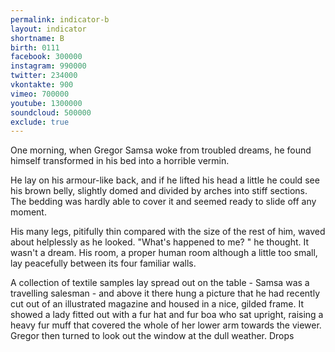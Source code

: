 ```yaml
---
permalink: indicator-b
layout: indicator
shortname: B
birth: 0111
facebook: 300000
instagram: 990000
twitter: 234000
vkontakte: 900
vimeo: 700000
youtube: 1300000
soundcloud: 500000
exclude: true
---
```


One morning, when Gregor Samsa woke from troubled dreams, he found himself transformed in his bed into a horrible vermin.

He lay on his armour-like back, and if he lifted his head a little he could see his brown belly, slightly domed and divided by arches into stiff sections. The bedding was hardly able to cover it and seemed ready to slide off any moment.

His many legs, pitifully thin compared with the size of the rest of him, waved about helplessly as he looked. "What's happened to me? " he thought. It wasn't a dream. His room, a proper human room although a little too small, lay peacefully between its four familiar walls.

A collection of textile samples lay spread out on the table - Samsa was a travelling salesman - and above it there hung a picture that he had recently cut out of an illustrated magazine and housed in a nice, gilded frame. It showed a lady fitted out with a fur hat and fur boa who sat upright, raising a heavy fur muff that covered the whole of her lower arm towards the viewer. Gregor then turned to look out the window at the dull weather. Drops
